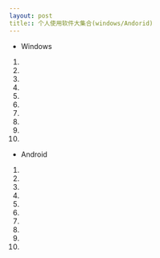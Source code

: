 ```yaml
---
layout: post
title:: 个人使用软件大集合(windows/Andorid)
---
```


- Windows
 01. 
 02. 
 03. 
 04. 
 05. 
 06. 
 07. 
 08. 
 09. 
 10. 


- Android 
 01. 
 02. 
 03. 
 04. 
 05. 
 06. 
 07. 
 08. 
 09. 
 10. 






